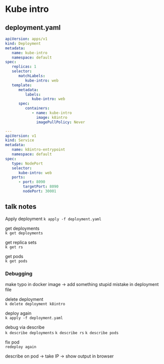 # Kube intro

## deployment.yaml
```yaml
apiVersion: apps/v1
kind: Deployment
metadata:
   name: kube-intro
   namespace: default
spec:
   replicas: 1
   selector:
      matchLabels:
         kube-intro: web
   template:
      metadata:
         labels:
            kube-intro: web
      spec:
         containers:
            - name: kube-intro
              image: k8intro
              imagePullPolicy: Never

---
apiVersion: v1
kind: Service
metadata:
   name: k8intro-entrypoint
   namespace: default
spec:
   type: NodePort
   selector:
      kube-intro: web
   ports:
      - port: 8090
        targetPort: 8090
        nodePort: 30001
```
## talk notes
Apply deployment `k apply -f deployment.yaml`


get deployments  
`k get deployments`


get replica sets  
`k get rs`


get pods  
`k get pods`


### Debugging
make typo in docker image -> add something stupid mistake in deployment file


delete deployment  
`k delete deployment k8intro`


deploy again  
`k apply -f deployment.yaml`


debug via describe  
`k describe deployments`
`k describe rs`
`k describe pods`


fix pod  
`redeploy again`


describe on pod -> take IP -> show output in browser